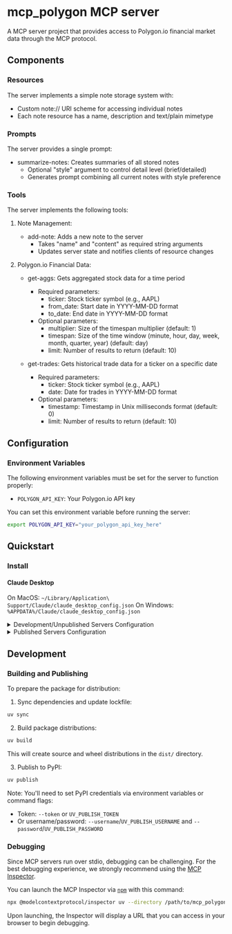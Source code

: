 # mcp_polygon MCP server

A MCP server project that provides access to Polygon.io financial market data through the MCP protocol.

## Components

### Resources

The server implements a simple note storage system with:
- Custom note:// URI scheme for accessing individual notes
- Each note resource has a name, description and text/plain mimetype

### Prompts

The server provides a single prompt:
- summarize-notes: Creates summaries of all stored notes
  - Optional "style" argument to control detail level (brief/detailed)
  - Generates prompt combining all current notes with style preference

### Tools

The server implements the following tools:

1. Note Management:
   - add-note: Adds a new note to the server
     - Takes "name" and "content" as required string arguments
     - Updates server state and notifies clients of resource changes

2. Polygon.io Financial Data:
   - get-aggs: Gets aggregated stock data for a time period
     - Required parameters:
       - ticker: Stock ticker symbol (e.g., AAPL)
       - from_date: Start date in YYYY-MM-DD format
       - to_date: End date in YYYY-MM-DD format
     - Optional parameters:
       - multiplier: Size of the timespan multiplier (default: 1)
       - timespan: Size of the time window (minute, hour, day, week, month, quarter, year) (default: day)
       - limit: Number of results to return (default: 10)

   - get-trades: Gets historical trade data for a ticker on a specific date
     - Required parameters:
       - ticker: Stock ticker symbol (e.g., AAPL)
       - date: Date for trades in YYYY-MM-DD format
     - Optional parameters:
       - timestamp: Timestamp in Unix milliseconds format (default: 0)
       - limit: Number of results to return (default: 10)

## Configuration

### Environment Variables

The following environment variables must be set for the server to function properly:

- `POLYGON_API_KEY`: Your Polygon.io API key

You can set this environment variable before running the server:

```bash
export POLYGON_API_KEY="your_polygon_api_key_here"
```

## Quickstart

### Install

#### Claude Desktop

On MacOS: `~/Library/Application\ Support/Claude/claude_desktop_config.json`
On Windows: `%APPDATA%/Claude/claude_desktop_config.json`

<details>
  <summary>Development/Unpublished Servers Configuration</summary>
  ```
  "mcpServers": {
    "mcp_polygon": {
      "command": "uv",
      "args": [
        "--directory",
        "/path/to/mcp_polygon",
        "run",
        "mcp_polygon"
      ]
    }
  }
  ```
</details>

<details>
  <summary>Published Servers Configuration</summary>
  ```
  "mcpServers": {
    "mcp_polygon": {
      "command": "uvx",
      "args": [
        "mcp_polygon"
      ]
    }
  }
  ```
</details>

## Development

### Building and Publishing

To prepare the package for distribution:

1. Sync dependencies and update lockfile:
```bash
uv sync
```

2. Build package distributions:
```bash
uv build
```

This will create source and wheel distributions in the `dist/` directory.

3. Publish to PyPI:
```bash
uv publish
```

Note: You'll need to set PyPI credentials via environment variables or command flags:
- Token: `--token` or `UV_PUBLISH_TOKEN`
- Or username/password: `--username`/`UV_PUBLISH_USERNAME` and `--password`/`UV_PUBLISH_PASSWORD`

### Debugging

Since MCP servers run over stdio, debugging can be challenging. For the best debugging
experience, we strongly recommend using the [MCP Inspector](https://github.com/modelcontextprotocol/inspector).


You can launch the MCP Inspector via [`npm`](https://docs.npmjs.com/downloading-and-installing-node-js-and-npm) with this command:

```bash
npx @modelcontextprotocol/inspector uv --directory /path/to/mcp_polygon run mcp_polygon
```


Upon launching, the Inspector will display a URL that you can access in your browser to begin debugging.
